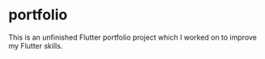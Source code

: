 # portfolio

This is an unfinished Flutter portfolio project which I worked on to improve my Flutter skills.
